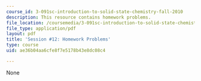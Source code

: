 ```yaml
---
course_id: 3-091sc-introduction-to-solid-state-chemistry-fall-2010
description: This resource contains homework problems.
file_location: /coursemedia/3-091sc-introduction-to-solid-state-chemistry-fall-2010/ae36b04aa6cfe8f7e5178b43e8dc08c4_MIT3_091SCF09_hw12.pdf
file_type: application/pdf
layout: pdf
title: 'Session #12: Homework Problems'
type: course
uid: ae36b04aa6cfe8f7e5178b43e8dc08c4

---
```

None